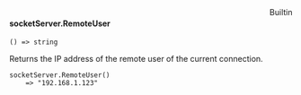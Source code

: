 <div style="float:right"><span class="builtin">Builtin</span></div>

#### socketServer.RemoteUser

``` suneido
() => string
```

Returns the IP address of the remote user of the current connection.

``` suneido
socketServer.RemoteUser()
    => "192.168.1.123"
```